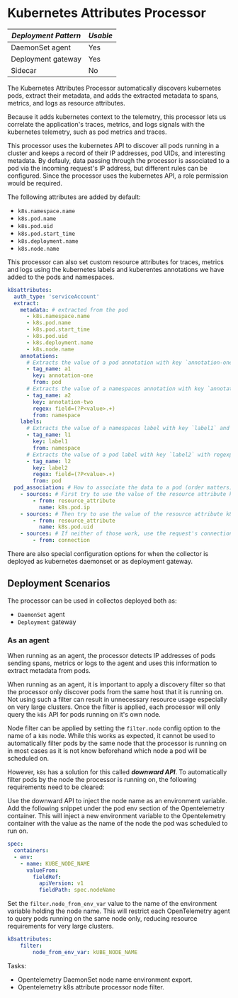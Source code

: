 # Kubernetes Attributes Processor

|***Deployment Pattern***|***Usable***|
|---|---|
|DaemonSet agent|Yes|
|Deployment gateway|Yes|
|Sidecar|No|

The Kubernetes Attributes Processor automatically discovers kubernetes pods,
extract their metadata, and adds the extracted metadata to spans, metrics, and
logs as resource attributes.

Because it adds kubernetes context to the telemetry, this processor lets us
correlate the application's traces, metrics, and logs signals with the
kubernetes telemetry, such as pod metrics and traces.

This processor uses the kubernetes API to discover all pods running in a cluster
and keeps a record of their IP addresses, pod UIDs, and interesting metadata. By
defauly, data passing through the processor is associated to a pod via the
incoming request's IP address, but different rules can be configured. Since the
processor uses the kubernetes API, a role permission would be required.

The following attributes are added by default:
- `k8s.namespace.name`
- `k8s.pod.name`
- `k8s.pod.uid`
- `k8s.pod.start_time`
- `k8s.deployment.name`
- `k8s.node.name`

This processor can also set custom resource attributes for traces, metrics and
logs using the kubernetes labels and kuberentes annotations we have added to the
pods and namespaces.

```yaml
k8sattributes:
  auth_type: 'serviceAccount'
  extract:
    metadata: # extracted from the pod
      - k8s.namespace.name
      - k8s.pod.name
      - k8s.pod.start_time
      - k8s.pod.uid
      - k8s.deployment.name
      - k8s.node.name
    annotations:
      # Extracts the value of a pod annotation with key `annotation-one` and inserts it as a resource attribute with key `a1`
      - tag_name: a1
        key: annotation-one
        from: pod
      # Extracts the value of a namespaces annotation with key `annotation-two` with regexp and inserts it as a resource  with key `a2`
      - tag_name: a2
        key: annotation-two
        regex: field=(?P<value>.+)
        from: namespace
    labels:
      # Extracts the value of a namespaces label with key `label1` and inserts it as a resource attribute with key `l1`
      - tag_name: l1
        key: label1
        from: namespace
      # Extracts the value of a pod label with key `label2` with regexp and inserts it as a resource attribute with key `l2`
      - tag_name: l2
        key: label2
        regex: field=(?P<value>.+)
        from: pod
  pod_association: # How to associate the data to a pod (order matters)
    - sources: # First try to use the value of the resource attribute k8s.pod.ip
        - from: resource_attribute
          name: k8s.pod.ip
    - sources: # Then try to use the value of the resource attribute k8s.pod.uid
        - from: resource_attribute
          name: k8s.pod.uid
    - sources: # If neither of those work, use the request's connection to get the pod IP.
        - from: connection
```

There are also special configuration options for when the collector is deployed
as kubernetes daemonset or as deployment gateway.

## Deployment Scenarios

The processor can be used in collectos deployed both as:
- `DaemonSet` agent
- `Deployment` gateway

### As an agent

When running as an agent, the processor detects IP addresses of pods sending
spans, metrics or logs to the agent and uses this information to extract
metadata from pods.

When running as an agent, it is important to apply a discovery filter so that
the processor only discover pods from the same host that it is running on. Not
using such a filter can result in unnecessary resource usage especially on very
large clusters. Once the filter is applied, each processor will only query the
`k8s` API for pods running on it's own node.

Node filter can be applied by setting the `filter.node` config option to the
name of a `k8s` node. While this works as expected, it cannot be used to
automatically filter pods by the same node that the processor is running on in
most cases as it is not know beforehand which node a pod will be scheduled on.

However, `k8s` has a solution for this called ***downward API***. To
automatically filter pods by the node the processor is running on, the following
requirements need to be cleared:

Use the downward API to inject the node name as an environment variable. Add the
following snippet under the pod env section of the Opentelemetry container. This
will inject a new environment variable to the Opentelemetry container with the
value as the name of the node the pod was scheduled to run on.

```yaml
spec:
  containers:
  - env:
    - name: KUBE_NODE_NAME
      valueFrom:
        fieldRef:
          apiVersion: v1
          fieldPath: spec.nodeName
```

Set the `filter.node_from_env_var` value to the name of the environment variable
holding the node name. This will restrict each OpenTelemetry agent to query pods
running on the same node only, reducing resource requirements for very large
clusters.

```yaml
k8sattributes:
    filter:
        node_from_env_var: kUBE_NODE_NAME
```



Tasks:
- Opentelemetry DaemonSet node name environment export.
- Opentelemetry k8s attribute processor node filter.

